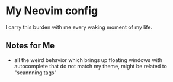 # My Neovim config

I carry this burden with me every waking moment of my life.


## Notes for Me

- all the weird <C-n> <C-p> behavior which brings up floating windows with 
autocomplete that do not match my theme, might be related to "scannning tags"


